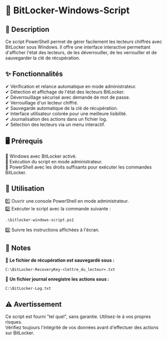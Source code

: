 # 🔐 BitLocker-Windows-Script

## 📜 Description  
Ce script PowerShell permet de gérer facilement les lecteurs chiffrés avec BitLocker sous Windows. Il offre une interface interactive permettant d'afficher l'état des lecteurs, de les déverrouiller, de les verrouiller et de sauvegarder la clé de récupération.

## ✨ Fonctionnalités  
✔ Vérification et relance automatique en mode administrateur.  
✔ Détection et affichage de l'état des lecteurs BitLocker.  
✔ Déverrouillage sécurisé avec demande de mot de passe.  
✔ Verrouillage d'un lecteur chiffré.  
✔ Sauvegarde automatique de la clé de récupération.  
✔ Interface utilisateur colorée pour une meilleure lisibilité.  
✔ Journalisation des actions dans un fichier log.  
✔ Sélection des lecteurs via un menu interactif.  

## 🖥 Prérequis  
🔹 Windows avec BitLocker activé.  
🔹 Exécution du script en mode administrateur.  
🔹 PowerShell avec les droits suffisants pour exécuter les commandes BitLocker.  

## 🚀 Utilisation  
1️⃣ Ouvrir une console PowerShell en mode administrateur.  
2️⃣ Exécuter le script avec la commande suivante :  
```
.\bitlocker-windows-script.ps1
```
3️⃣ Suivre les instructions affichées à l'écran.  

## 📁 Notes  
📌 **Le fichier de récupération est sauvegardé sous :**
```
C:\BitLocker-RecoveryKey-<lettre_du_lecteur>.txt
```

📌 **Un fichier journal enregistre les actions sous :**  
```
C:\BitLocker-Log.txt
```


## ⚠️ Avertissement  
Ce script est fourni "tel quel", sans garantie. Utilisez-le à vos propres risques.  
Vérifiez toujours l'intégrité de vos données avant d'effectuer des actions sur BitLocker. 
